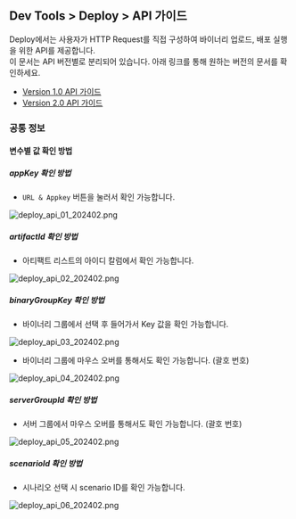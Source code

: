 ## Dev Tools > Deploy > API 가이드

Deploy에서는 사용자가 HTTP Request를 직접 구성하여 바이너리 업로드, 배포 실행을 위한 API를 제공합니다.  
이 문서는 API 버전별로 분리되어 있습니다. 아래 링크를 통해 원하는 버전의 문서를 확인하세요.

- [Version 1.0 API 가이드](/Dev%20Tools/Deploy/ko/api-guide-v1.0.md)
- [Version 2.0 API 가이드](/Dev%20Tools/Deploy/ko/api-guide-v2.0.md)

### 공통 정보
#### 변수별 값 확인 방법

##### appKey 확인 방법
* `URL & Appkey` 버튼을 눌러서 확인 가능합니다.

![deploy_api_01_202402.png](https://static.toastoven.net/prod_tcdeploy/deploy_api_01_202402.png)

##### artifactId 확인 방법
* 아티팩트 리스트의 아이디 칼럼에서 확인 가능합니다.

![deploy_api_02_202402.png](https://static.toastoven.net/prod_tcdeploy/deploy_api_02_202402.png)

##### binaryGroupKey 확인 방법
* 바이너리 그룹에서 선택 후 들어가서 Key 값을 확인 가능합니다.

![deploy_api_03_202402.png](https://static.toastoven.net/prod_tcdeploy/deploy_api_03_202402.png)
* 바이너리 그룹에 마우스 오버를 통해서도 확인 가능합니다. (괄호 번호)

![deploy_api_04_202402.png](https://static.toastoven.net/prod_tcdeploy/deploy_api_04_202402.png)

##### serverGroupId 확인 방법
* 서버 그룹에서 마우스 오버를 통해서도 확인 가능합니다. (괄호 번호)

![deploy_api_05_202402.png](https://static.toastoven.net/prod_tcdeploy/deploy_api_05_202402.png)

##### scenarioId 확인 방법
* 시나리오 선택 시 scenario ID를 확인 가능합니다.

![deploy_api_06_202402.png](https://static.toastoven.net/prod_tcdeploy/deploy_api_06_202402.png)